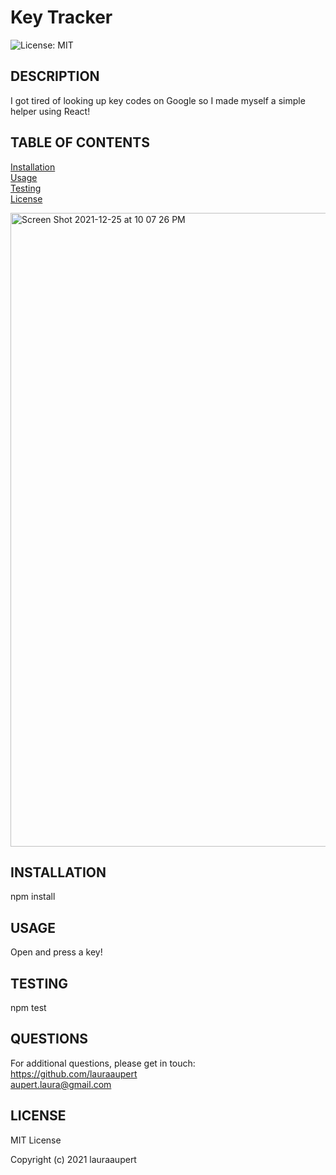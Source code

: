 # Key Tracker

![License: MIT](https://img.shields.io/badge/License-MIT-yellow.svg)

## DESCRIPTION

I got tired of looking up key codes on Google so I made myself a simple helper using React!

## TABLE OF CONTENTS

[Installation](#INSTALLATION)  
[Usage](#USAGE)  
[Testing](#TESTING)  
[License](#LICENSE)

<img width="1014" alt="Screen Shot 2021-12-25 at 10 07 26 PM" src="https://user-images.githubusercontent.com/73617474/147393638-97acaed2-5b89-4633-b8dc-606326ccbbd6.png">

## INSTALLATION

npm install

## USAGE

Open and press a key!

## TESTING

npm test

## QUESTIONS

For additional questions, please get in touch:  
https://github.com/lauraaupert  
aupert.laura@gmail.com

## LICENSE

MIT License

Copyright (c) 2021 lauraaupert
